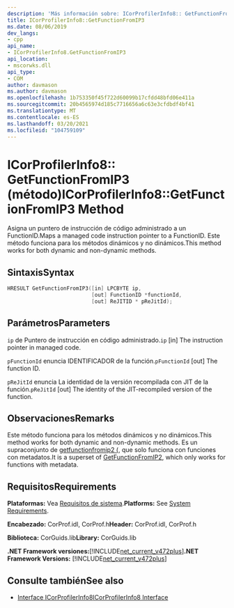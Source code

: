 ```yaml
---
description: 'Más información sobre: ICorProfilerInfo8:: GetFunctionFromIP3 (método)'
title: ICorProfilerInfo8::GetFunctionFromIP3
ms.date: 08/06/2019
dev_langs:
- cpp
api_name:
- ICorProfilerInfo8.GetFunctionFromIP3
api_location:
- mscorwks.dll
api_type:
- COM
author: davmason
ms.author: davmason
ms.openlocfilehash: 1b753350f45f722d60099b17cfdd48bfd06e411a
ms.sourcegitcommit: 20b4565974d185c7716656a6c63e3cfdbdf4bf41
ms.translationtype: MT
ms.contentlocale: es-ES
ms.lasthandoff: 03/20/2021
ms.locfileid: "104759109"
---
```

# <a name="icorprofilerinfo8getfunctionfromip3-method"></a><span data-ttu-id="3900c-103">ICorProfilerInfo8:: GetFunctionFromIP3 (método)</span><span class="sxs-lookup"><span data-stu-id="3900c-103">ICorProfilerInfo8::GetFunctionFromIP3 Method</span></span>

<span data-ttu-id="3900c-104">Asigna un puntero de instrucción de código administrado a un FunctionID.</span><span class="sxs-lookup"><span data-stu-id="3900c-104">Maps a managed code instruction pointer to a FunctionID.</span></span> <span data-ttu-id="3900c-105">Este método funciona para los métodos dinámicos y no dinámicos.</span><span class="sxs-lookup"><span data-stu-id="3900c-105">This method works for both dynamic and non-dynamic methods.</span></span>

## <a name="syntax"></a><span data-ttu-id="3900c-106">Sintaxis</span><span class="sxs-lookup"><span data-stu-id="3900c-106">Syntax</span></span>

```cpp
HRESULT GetFunctionFromIP3([in] LPCBYTE ip,
                           [out] FunctionID *functionId,
                           [out] ReJITID * pReJitId);
```

## <a name="parameters"></a><span data-ttu-id="3900c-107">Parámetros</span><span class="sxs-lookup"><span data-stu-id="3900c-107">Parameters</span></span>

<span data-ttu-id="3900c-108">`ip` de Puntero de instrucción en código administrado.</span><span class="sxs-lookup"><span data-stu-id="3900c-108">`ip` [in] The instruction pointer in managed code.</span></span>

<span data-ttu-id="3900c-109">`pFunctionId` enuncia IDENTIFICADOR de la función.</span><span class="sxs-lookup"><span data-stu-id="3900c-109">`pFunctionId` [out] The function ID.</span></span>

<span data-ttu-id="3900c-110">`pReJitId` enuncia La identidad de la versión recompilada con JIT de la función.</span><span class="sxs-lookup"><span data-stu-id="3900c-110">`pReJitId` [out] The identity of the JIT-recompiled version of the function.</span></span>

## <a name="remarks"></a><span data-ttu-id="3900c-111">Observaciones</span><span class="sxs-lookup"><span data-stu-id="3900c-111">Remarks</span></span>

<span data-ttu-id="3900c-112">Este método funciona para los métodos dinámicos y no dinámicos.</span><span class="sxs-lookup"><span data-stu-id="3900c-112">This method works for both dynamic and non-dynamic methods.</span></span> <span data-ttu-id="3900c-113">Es un supraconjunto de [getfunctionfromip2 (](icorprofilerinfo4-getfunctionfromip2-method.md), que solo funciona con funciones con metadatos.</span><span class="sxs-lookup"><span data-stu-id="3900c-113">It is a superset of [GetFunctionFromIP2](icorprofilerinfo4-getfunctionfromip2-method.md), which only works for functions with metadata.</span></span>

## <a name="requirements"></a><span data-ttu-id="3900c-114">Requisitos</span><span class="sxs-lookup"><span data-stu-id="3900c-114">Requirements</span></span>

<span data-ttu-id="3900c-115">**Plataformas:** Vea [Requisitos de sistema](../../get-started/system-requirements.md).</span><span class="sxs-lookup"><span data-stu-id="3900c-115">**Platforms:** See [System Requirements](../../get-started/system-requirements.md).</span></span>

<span data-ttu-id="3900c-116">**Encabezado:** CorProf.idl, CorProf.h</span><span class="sxs-lookup"><span data-stu-id="3900c-116">**Header:** CorProf.idl, CorProf.h</span></span>

<span data-ttu-id="3900c-117">**Biblioteca:** CorGuids.lib</span><span class="sxs-lookup"><span data-stu-id="3900c-117">**Library:** CorGuids.lib</span></span>

<span data-ttu-id="3900c-118">**.NET Framework versiones:**[!INCLUDE[net_current_v472plus](../../../../includes/net-current-v472plus.md)]</span><span class="sxs-lookup"><span data-stu-id="3900c-118">**.NET Framework Versions:** [!INCLUDE[net_current_v472plus](../../../../includes/net-current-v472plus.md)]</span></span>

## <a name="see-also"></a><span data-ttu-id="3900c-119">Consulte también</span><span class="sxs-lookup"><span data-stu-id="3900c-119">See also</span></span>

- [<span data-ttu-id="3900c-120">Interface ICorProfilerInfo8</span><span class="sxs-lookup"><span data-stu-id="3900c-120">ICorProfilerInfo8 Interface</span></span>](icorprofilerinfo8-interface.md)
